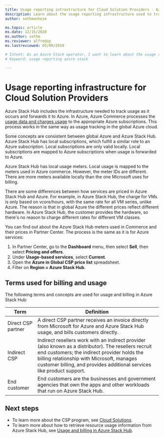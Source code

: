 ```yaml
---
title: Usage reporting infrastructure for Cloud Solution Providers - Azure Stack Hub 
description: Learn about the usage reporting infrastructure used to track usage for tenants serviced by a Cloud Solution Provider (CSP).
author: sethmanheim

ms.topic: article
ms.date: 12/15/2020
ms.author: sethm
ms.reviewer: alfredop
ms.lastreviewed: 05/09/2019

# Intent: As an Azure Stack operator, I want to learn about the usage reporting infrastructure in Azure Stack.
# Keyword: usage reporting azure stack

---
```



# Usage reporting infrastructure for Cloud Solution Providers

Azure Stack Hub includes the infrastructure needed to track usage as it occurs and forwards it to Azure. In Azure, Azure Commerce processes the [usage data and charges usage](azure-stack-billing-and-chargeback.md) to the appropriate Azure subscriptions. This process works in the same way as usage tracking in the global Azure cloud.

Some concepts are consistent between global Azure and Azure Stack Hub. Azure Stack Hub has local subscriptions, which fulfill a similar role to an Azure subscription. Local subscriptions are only valid locally. Local subscriptions are mapped to Azure subscriptions when usage is forwarded to Azure.

Azure Stack Hub has local usage meters. Local usage is mapped to the meters used in Azure commerce. However, the meter IDs are different. There are more meters available locally than the one Microsoft uses for billing.

There are some differences between how services are priced in Azure Stack Hub and Azure. For example, in Azure Stack Hub, the charge for VMs is only based on vcore/hours, with the same rate for all VM series, unlike Azure. The reason is that in global Azure the different prices reflect different hardware. In Azure Stack Hub, the customer provides the hardware, so there's no reason to charge different rates for different VM classes.

You can find out about the Azure Stack Hub meters used in Commerce and their prices in Partner Center. The process is the same as it is for Azure services:

1. In Partner Center, go to the **Dashboard** menu, then select **Sell**, then select **Pricing and offers**.
2. Under **Usage-based services**, select **Current**.
3. Open the **Azure in Global CSP price list** spreadsheet.
4. Filter on **Region = Azure Stack Hub**.

## Terms used for billing and usage

The following terms and concepts are used for usage and billing in Azure Stack Hub:

| Term | Definition |
| --- | --- |
| Direct CSP partner | A direct CSP partner receives an invoice directly from Microsoft for Azure and Azure Stack Hub usage, and bills customers directly. |
| Indirect CSP | Indirect resellers work with an indirect provider (also known as a distributor). The resellers recruit end customers; the indirect provider holds the billing relationship with Microsoft, manages customer billing, and provides additional services like product support. |
| End customer | End customers are the businesses and government agencies that own the apps and other workloads that run on Azure Stack Hub. |

## Next steps

- To learn more about the CSP program, see [Cloud Solutions](https://partner.microsoft.com/solutions/microsoft-cloud-solutions).
- To learn more about how to retrieve resource usage information from Azure Stack Hub, see [Usage and billing in Azure Stack Hub](azure-stack-billing-and-chargeback.md).

